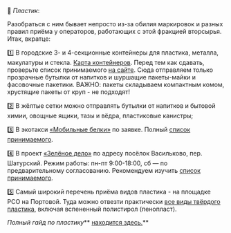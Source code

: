 🍼 *Пластик*:

Разобраться с ним бывает непросто из-за обилия маркировок и разных правил приёма у операторов, работающих с этой фракцией вторсырья. Итак, вкратце:

1️⃣ В городские 3- и 4-секционные контейнеры для пластика, металла, макулатуры и стекла. [Карта контейнеров](https://new.esoo39.ru/%d1%80%d1%81%d0%be/).
Перед тем как сдавать, проверьте список принимаемого [на сайте](https://new.esoo39.ru/рсо). Сюда отправляем только прозрачные бутылки от напитков и шуршащие пакеты-майки и фасовочные пакетики. ВАЖНО: пакеты складываем компактным комом, хрустящие пакеты от круп - не подходят!

2️⃣ В жёлтые сетки можно отправлять бутылки от напитков и бытовой химии, овощные ящики, тазы и вёдра, пластиковые канистры;

3️⃣ В экотакси [«Мобильные белки»](https://belki39.ru/) по заявке. Полный [список принимаемого](https://belki39.ru/assets/files/belki-list.pdf).

4️⃣ В проект [«Зелёное дело»](https://про.зеленоедело.рф) по адресу посёлок Васильково, пер. Шатурский. Режим работы: пн-пт 9:00-18:00, сб — по предварительному согласованию. Рекомендуем изучить [список принимаемого](https://xn--n1abd.xn--d1abaabh3aeoke.xn--p1ai/recycle/plastic/).

5️⃣ Самый широкий перечень приёма видов пластика - на площадке РСО на Портовой. Туда можно отвезти практически [все виды твёрдого пластика](https://t.me/ecoklgd/1199), включая вспененный полистирол \(пенопласт\).

*Полный гайд по пластику*** [находится здесь.](https://ecoklgd.notion.site/625f4a289fe7489cae6d9bb9533b5969)**
